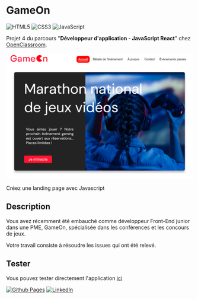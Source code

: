 # GameOn

![HTML5](https://img.shields.io/badge/html5-%23E34F26.svg?style=for-the-badge&logo=html5&logoColor=white)
![CSS3](https://img.shields.io/badge/css3-%231572B6.svg?style=for-the-badge&logo=css3&logoColor=white)
![JavaScript](https://img.shields.io/badge/javascript-%23323330.svg?style=for-the-badge&logo=javascript&logoColor=%23F7DF1E)

Projet 4 du parcours "**Développeur d'application - JavaScript React**" chez [OpenClassroom](https://openclassrooms.com/fr/).

![home](./images/home.png)

Créez une landing page avec Javascript

## Description

Vous avez récemment été embauché comme développeur Front-End junior dans une PME, GameOn, spécialisée dans les conférences et les concours de jeux.

Votre travail consiste à résoudre les issues qui ont été relevé.

## Tester

Vous pouvez tester directement l'application [ici](https://code9g.github.io/GameOn/)

[![Github Pages](https://img.shields.io/badge/github%20pages-121013?style=for-the-badge&logo=github&logoColor=white)](<[http://](https://github.com/code9g/)>)
[![LinkedIn](https://img.shields.io/badge/linkedin-%230077B5.svg?style=for-the-badge&logo=linkedin&logoColor=white)](https://www.linkedin.com/in/pierre-andre-henry/)
